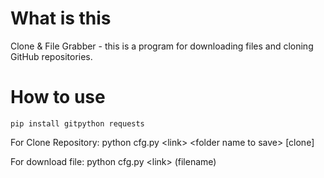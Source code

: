 # What is this
Clone &amp; File Grabber - this is a program for downloading files and cloning GitHub repositories.

# How to use

`pip install gitpython requests`

For Clone Repository: python cfg.py \<link> \<folder name to save> [clone]

For download file: python cfg.py \<link> (filename)
